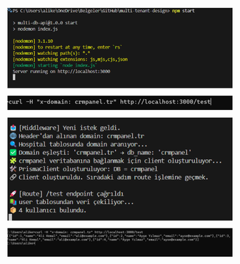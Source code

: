 ![alt text]({4BE95D46-A258-44C4-A264-8E118DB31B81}.png)


![alt text]({68DBAB86-AFE9-461B-A24F-949389470E81}.png)


![alt text]({3022AB59-D953-4EF3-8736-AD2D15DE8CED}.png)



![alt text]({1FA4A7AB-776F-4ACF-A64C-C4881A7E8E29}.png)